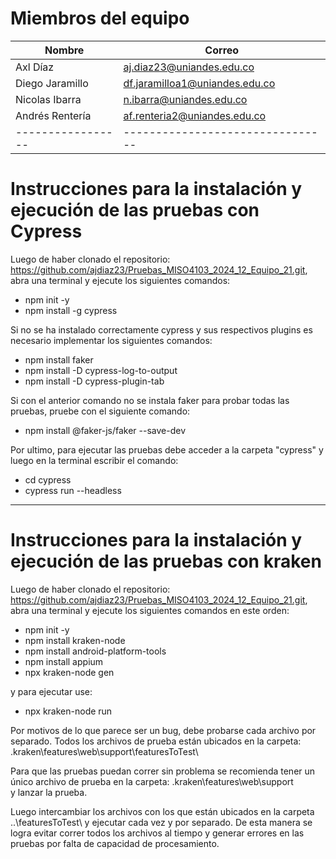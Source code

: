 # Miembros del equipo

| Nombre            | Correo                           |
| ----------------- | -------------------------------- |
| Axl Díaz          | aj.diaz23@uniandes.edu.co        |
| Diego Jaramillo   | df.jaramilloa1@uniandes.edu.co   |
| Nicolas Ibarra    | n.ibarra@uniandes.edu.co         |
| Andrés Rentería   | af.renteria2@uniandes.edu.co     |
| ----------------- | -------------------------------- |

# Instrucciones para la instalación y ejecución de las pruebas con Cypress

Luego de haber clonado el repositorio: https://github.com/ajdiaz23/Pruebas_MISO4103_2024_12_Equipo_21.git,
abra una terminal y ejecute los siguientes comandos:

- npm init -y
- npm install -g cypress

Si no se ha instalado correctamente cypress y sus respectivos plugins es necesario implementar los siguientes comandos:

- npm install faker
- npm install -D cypress-log-to-output
- npm install -D cypress-plugin-tab

Si con el anterior comando no se instala faker para probar todas las pruebas, pruebe con el siguiente comando:

- npm install @faker-js/faker --save-dev

Por ultimo,  para ejecutar las pruebas debe acceder a la carpeta "cypress" y luego en la terminal escribir el comando:
- cd cypress
- cypress run --headless

---

# Instrucciones para la instalación y ejecución de las pruebas con kraken

Luego de haber clonado el repositorio: https://github.com/ajdiaz23/Pruebas_MISO4103_2024_12_Equipo_21.git,
abra una terminal y ejecute los siguientes comandos en este orden:

- npm init -y
- npm install kraken-node
- npm install android-platform-tools
- npm install appium
- npx kraken-node gen

y para ejecutar use:

- npx kraken-node run

Por motivos de lo que parece ser un bug, debe probarse cada archivo por separado. Todos los archivos de prueba están ubicados en la carpeta:
.kraken\features\web\support\featuresToTest\

Para que las pruebas puedan correr sin problema se recomienda tener un único archivo de prueba en la carpeta:
.kraken\features\web\support\
y lanzar la prueba.

Luego intercambiar los archivos con los que están ubicados en la carpeta ..\featuresToTest\ y ejecutar cada vez y por separado.
De esta manera se logra evitar correr todos los archivos al tiempo y generar errores en las pruebas por falta de capacidad de procesamiento.

